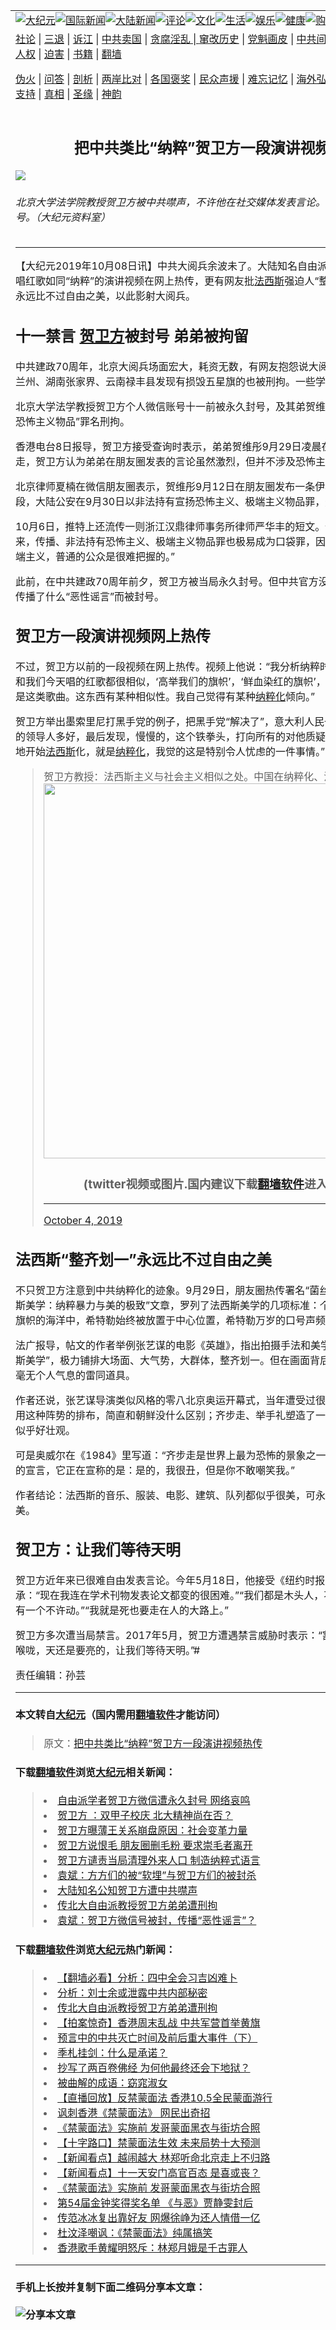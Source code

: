 <a name="1" id="1" target="_blank"></a><span id="1"></span>
<table border="0"><tr><td colspan="2" VALIGN=TOP><a href="https://github.com/clbjqp2826/djy/blob/master/gb/nsc413.md#1"><img src="https://raw.githubusercontent.com/clbjqp2826/www/master/t/djy/1.jpg" title="大纪元"></a><a href="https://github.com/clbjqp2826/djy/blob/master/gb/n24hr.md#1"><img src="https://raw.githubusercontent.com/clbjqp2826/www/master/t/djy/3.jpg" title="国际新闻"></a><a href="https://github.com/clbjqp2826/djy/blob/master/gb/nsc413.md#1"><img src="https://raw.githubusercontent.com/clbjqp2826/www/master/t/djy/4.jpg" title="大陆新闻"></a><a href="https://github.com/clbjqp2826/djy/blob/master/gb/news392.md#1"><img src="https://raw.githubusercontent.com/clbjqp2826/www/master/t/djy/5.jpg" title="评论"></a><a href="https://github.com/clbjqp2826/djy/blob/master/gb/news2007.md#1"><img src="https://raw.githubusercontent.com/clbjqp2826/www/master/t/djy/6.jpg" title="文化"></a><a href="https://github.com/clbjqp2826/djy/blob/master/gb/news2008.md#1"><img src="https://raw.githubusercontent.com/clbjqp2826/www/master/t/djy/7.jpg" title="生活"></a><a href="https://github.com/clbjqp2826/djy/blob/master/gb/ncyule.md#1"><img src="https://raw.githubusercontent.com/clbjqp2826/www/master/t/djy/8.jpg" title="娱乐"></a><a href="https://github.com/clbjqp2826/djy/blob/master/gb/nsc1002.md#1"><img src="https://raw.githubusercontent.com/clbjqp2826/www/master/t/djy/9.jpg" title="健康"><a href="https://www.youlucky.com"><img src="https://raw.githubusercontent.com/clbjqp2826/www/master/t/djy/10.jpg" title="购物"></a><a href="https://www.supportepoch.org/donation?utm_medium=epochtimes&utm_source=referral&utm_campaign=donate_button_djyhomepage"><img src="https://raw.githubusercontent.com/clbjqp2826/www/master/t/djy/12.jpg" title="捐款"></a></td></tr>
<tr><td colspan="2" VALIGN=TOP><a target="_blank" href="https://git.io/fjCRf">社论</a> | <a target="_blank" href="https://github.com/clbjqp2826/djy/blob/master/gb/nf5657.md#1">三退</a> | <a target="_blank" href="https://github.com/clbjqp2826/djy/blob/master/gb/nf6123.md#1">诉江</a> | <a target="_blank" href="https://github.com/clbjqp2826/djy/blob/master/gb/nf1176117.md#1">中共卖国</a> | <a target="_blank" href="https://github.com/clbjqp2826/djy/blob/master/gb/nf5773.md#1">贪腐淫乱 | <a target="_blank" href="https://github.com/clbjqp2826/djy/blob/master/gb/nf1176115.md#1">窜改历史</a> | <a target="_blank" href="https://github.com/clbjqp2826/djy/blob/master/gb/nf1176107.md#1">党魁画皮</a> | <a target="_blank" href="https://github.com/clbjqp2826/djy/blob/master/gb/nf1320400.md#1">中共间谍</a> | <a target="_blank" href="https://github.com/clbjqp2826/djy/blob/master/gb/nf1176114.md#1">破坏传统</a> | <a target="_blank" href="https://github.com/clbjqp2826/djy/blob/master/gb/nf5287.md#1">恶贯满盈</a> | <a target="_blank" href="https://github.com/clbjqp2826/djy/blob/master/gb/ncid278.md#1">人权</a> | <a target="_blank" href="https://github.com/clbjqp2826/djy/blob/master/gb/nf1176111.md#1">迫害</a> | <a target="_blank" href="https://github.com/clbjqp2826/djy/blob/master/gb/nf1235328.md#1">书籍</a> | <a target="_blank" href="https://github.com/clbjqp2826/fq/blob/master/README.md?zsrh#1">翻墙</a></p><p><a target="_blank" href="https://github.com/clbjqp2826/djy/blob/master/gb/nf5562.md#1">伪火</a> | <a target="_blank" href="https://github.com/clbjqp2826/djy/blob/master/gb/nf4378.md#1">问答</a> | <a target="_blank" href="https://github.com/clbjqp2826/djy/blob/master/gb/nf5792.md#1">剖析</a> | <a target="_blank" href="https://github.com/clbjqp2826/djy/blob/master/gb/nf5735.md#1">两岸比对</a> | <a target="_blank" href="https://github.com/clbjqp2826/djy/blob/master/gb/nf6119.md#1">各国褒奖</a> | <a target="_blank" href="https://github.com/clbjqp2826/djy/blob/master/gb/nf6120.md#1">民众声援</a> | <a target="_blank" href="https://github.com/clbjqp2826/djy/blob/master/gb/nf1188594.md#1">难忘记忆</a> | <a target="_blank" href="https://github.com/clbjqp2826/djy/blob/master/gb/nf3180.md#1">海外弘传</a> | <a target="_blank" href="https://github.com/clbjqp2826/djy/blob/master/gb/nf5410.md#1">万人上访</a> | <a target="_blank" href="https://github.com/clbjqp2826/ntdtv/blob/master/gb/prog1530_1.md#1">和平抗议</a> | <a target="_blank" href="https://github.com/clbjqp2826/djy/blob/master/gb/nf4386.md#1">支持</a> | <a target="_blank" href="https://github.com/clbjqp2826/djy/blob/master/gb/nf4389.md#1">真相</a> | <a target="_blank" href="https://github.com/clbjqp2826/djy/blob/master/gb/nf5790.md#1">圣缘</a> | <a target="_blank" href="https://github.com/clbjqp2826/djy/blob/master/gb/nf4786.md#1">神韵</a></td></tr>
<tr><td VALIGN=TOP width="626"><h2 align=center>把中共类比“纳粹”贺卫方一段演讲视频热传</h2>
<img src="http://i.epochtimes.com/assets/uploads/2017/05/1705270336491758-600x400.jpg" />
<h6>北京大学法学院教授贺卫方被中共噤声，不许他在社交媒体发表言论。近日被微信永久封号。（大纪元资料室）
</h6>
<hr>
<p>【大纪元2019年10月08日讯】中共大阅兵余波未了。大陆知名自由派学者<a href="https://github.com/clbjqp2826/djy/blob/master/gb/tag/%E8%B4%BA%E5%8D%AB%E6%96%B9.md">贺卫方</a>一段有关唱红歌如同“纳粹”的演讲视频在网上热传，更有网友批<a href="https://github.com/clbjqp2826/djy/blob/master/gb/tag/%E6%B3%95%E8%A5%BF%E6%96%AF.md">法西斯</a>强迫人“整齐划一”才是恐怖，永远比不过自由之美，以此影射大阅兵。</p>
<h2>十一禁言 <a href="https://github.com/clbjqp2826/djy/blob/master/gb/tag/%E8%B4%BA%E5%8D%AB%E6%96%B9.md">贺卫方</a>被封号 弟弟被拘留</h2>
<p>中共建政70周年，北京大阅兵场面宏大，耗资无数，有网友抱怨说大阅兵没啥看头被刑拘；兰州、湖南张家界、云南禄丰县发现有损毁五星旗的也被刑拘。一些学者也因十一遭殃。</p>
<p>北京大学法学教授贺卫方个人微信账号十一前被永久封号，及其弟贺维彤也被以“非法持有恐怖主义物品”罪名刑拘。</p>
<p>香港电台8日报导，贺卫方接受查询时表示，弟弟贺维彤9月29日凌晨在北京寓所被警方带走，贺卫方认为弟弟在朋友圈发表的言论虽然激烈，但并不涉及恐怖主义或极端主义。</p>
<p>北京律师夏楠在微信朋友圈表示，贺维彤9月12日在朋友圈发布一条伊斯兰国枪杀平民的片段，大陆公安在9月30日以非法持有宣扬恐怖主义、极端主义物品罪，刑事拘留贺维彤。</p>
<p>10月6日，推特上还流传一则浙江汉鼎律师事务所律师严华丰的短文。他写到：“现在看来，传播、非法持有恐怖主义、极端主义物品罪也极易成为口袋罪，因为何为恐怖主义、极端主义，普通的公众是很难把握的。”</p>
<p>此前，在中共建政70周年前夕，贺卫方被当局永久封号。但中共官方没有拿出证据，即因为传播了什么“恶性谣言”而被封号。</p>
<h2>贺卫方一段演讲视频网上热传</h2>
<p>不过，贺卫方以前的一段视频在网上热传。视频上他说：“我分析纳粹时期，德国唱的歌，和我们今天唱的红歌都很相似，‘高举我们的旗帜’，‘鲜血染红的旗帜’，‘跟着元首前进’，都是这类歌曲。这东西有某种相似性。我自己觉得有某种<a href="https://github.com/clbjqp2826/djy/blob/master/gb/tag/%E7%BA%B3%E7%B2%B9%E5%8C%96.md">纳粹化</a>倾向。”</p>
<p>贺卫方举出墨索里尼打黑手党的例子，把黑手党“解决了”，意大利人民一片欢呼，“这么强硬的领导人多好，最后发现，慢慢的，这个铁拳头，打向所有的对他质疑的任何一个人，逐渐地开始<a href="https://github.com/clbjqp2826/djy/blob/master/gb/tag/%E6%B3%95%E8%A5%BF%E6%96%AF.md">法西斯</a>化，就是<a href="https://github.com/clbjqp2826/djy/blob/master/gb/tag/%E7%BA%B3%E7%B2%B9%E5%8C%96.md">纳粹化</a>，我觉的这是特别令人忧虑的一件事情。”</p>
<blockquote class="twitter-tweet" data-lang="en">
<p dir="ltr" lang="zh">贺卫方教授：法西斯主义与社会主义相似之处。中国在纳粹化、法西斯化！<a href="https://t.co/48soTdNq4c"></a><img width="600" src="https://raw.githubusercontent.com/clbjqp2826/www/master/t/ntdtv/twitter.jpg" ><h3 align=center>(twitter视频或图片.国内建议下载<a href="https://git.io/JesJV">翻墙软件</a>进入原文观看)</h3><hr><a href="48soTdNq4c</a></p>
<p>— 心悦白云 (@Xybaiyun2018) <a href="https://twitter.com/Xybaiyun2018/status/1179932263569600512?ref_src=twsrc%5Etfw">October 4, 2019</a></p></blockquote>
<p><a async src="https://platform.twitter.com/widgets.js" charset="utf-8"></a></p>
<h2>法西斯“整齐划一”永远比不过自由之美</h2>
<p>不只贺卫方注意到中共纳粹化的迹象。9月29日，朋友圈热传署名“菌丝ART”写的题为“法西斯美学：纳粹暴力与美的极致”文章，罗列了法西斯美学的几项标准：个人崇拜；在群众和旗帜的海洋中，希特勒始终被放置于中心位置，希特勒万岁的口号声频频响起等等。</p>
<p>法广报导，帖文的作者举例张艺谋的电影《英雄》，指出拍摄手法和美学意图都采用了“法西斯美学”，极力铺排大场面、大气势，大群体，整齐划一。但在画面背后，每个人也都变成毫无个人气息的雷同道具。</p>
<p>作者还说，张艺谋导演类似风格的零八北京奥运开幕式，当年遭受过很多非议，被抨击为使用这种阵势的排布，简直和朝鲜没什么区别；齐步走、举手礼塑造了一种声势浩荡的幻觉，似乎好壮观。</p>
<p>可是奥威尔在《1984》里写道：“齐步走是世界上最为恐怖的景象之一，是一个赤裸裸权力的宣言，它正在宣称的是：是的，我很丑，但是你不敢嘲笑我。”</p>
<p>作者结论：法西斯的音乐、服装、电影、建筑、队列都似乎很美，可永远也比不过自由之美。</p>
<h2>贺卫方：让我们等待天明</h2>
<p>贺卫方近年来已很难自由发表言论。今年5月18日，他接受《纽约时报》的专访时坦承：“现在我连在学术刊物发表论文都变的很困难。”“我们都是木头人，不许讲话不许笑，还有一个不许动。”“我就是死也要走在人的大路上。”</p>
<p>贺卫方多次遭当局禁言。2017年5月，贺卫方遭遇禁言威胁时表示：“割断天下所有公鸡的喉咙，天还是要亮的，让我们等待天明。”#</p>
<p>责任编辑：孙芸</p>
<hr>

#### 本文转自<a href="http://www.epochtimes.com">大纪元</a>（国内需用<a href="https://git.io/JesJV">翻墙软件</a>才能访问）
> 原文：<a href="http://www.epochtimes.com/gb/19/10/7/n11574331.htm">把中共类比“纳粹”贺卫方一段演讲视频热传</a>
#### 下载<a href="https://git.io/JesJV">翻墙软件</a>浏览<a href="http://www.epochtimes.com">大纪元</a>相关新闻：
> <li><a href="http://www.epochtimes.com/gb/19/9/27/n11550764.htm">自由派学者贺卫方微信遭永久封号 网络哀鸣</a></li>
> <li><a href="http://www.epochtimes.com/gb/18/5/4/n10360780.htm">贺卫方 ：双甲子校庆 北大精神尚在否？</a></li>
> <li><a href="http://www.epochtimes.com/gb/18/1/4/n10025519.htm">贺卫方曝薄王关系崩盘原因：社会变革力量</a></li>
> <li><a href="http://www.epochtimes.com/gb/17/12/26/n9995132.htm">贺卫方说恨毛 朋友圈删毛粉 要求崇毛者离开</a></li>
> <li><a href="http://www.epochtimes.com/gb/17/12/2/n9918226.htm">贺卫方谴责当局清理外来人口 制造纳粹式语言</a></li>
> <li><a href="http://www.epochtimes.com/gb/17/6/1/n9211644.htm">袁斌：方方们的被“软埋”与贺卫方们的被封杀</a></li>
> <li><a href="http://www.epochtimes.com/gb/17/5/27/n9193042.htm">大陆知名公知贺卫方遭中共噤声</a></li>
> <li><a href="https://github.com/clbjqp2826/djy/blob/master/gb/19/10/6/n11572193.md">传北大自由派教授贺卫方弟弟遭刑拘</a></li>
> <li><a href="https://github.com/clbjqp2826/djy/blob/master/gb/19/9/29/n11554912.md">袁斌：贺卫方微信号被封，传播“恶性谣言”？</a></li>

#### 下载<a href="https://git.io/JesJV">翻墙软件</a>浏览<a href="http://www.epochtimes.com">大纪元</a>热门新闻：
> <li><a href="http://www.epochtimes.com/gb/19/10/7/n11572597.htm">【翻墙必看】分析：四中全会习吉凶难卜</a></li>
> <li><a href="http://www.epochtimes.com/gb/19/10/7/n11573048.htm">分析：刘士余或泄露中共内部秘密</a></li>
> <li><a href="http://www.epochtimes.com/gb/19/10/6/n11572193.htm">传北大自由派教授贺卫方弟弟遭刑拘</a></li>
> <li><a href="http://www.epochtimes.com/gb/19/10/7/n11572707.htm">【拍案惊奇】香港周末乱战 中共军营首举黄旗</a></li>
> <li><a href="http://www.epochtimes.com/gb/19/9/29/n11554590.htm">预言中的中共灭亡时间及前后重大事件（下）</a></li>
> <li><a href="http://www.epochtimes.com/gb/12/4/28/n3576538.htm">季札挂剑：什么是承诺？</a></li>
> <li><a href="http://www.epochtimes.com/gb/19/10/2/n11563670.htm">抄写了两百卷佛经 为何他最终还会下地狱？</a></li>
> <li><a href="http://www.epochtimes.com/gb/19/10/4/n11568273.htm">被曲解的成语：窈窕淑女</a></li>
> <li><a href="http://www.epochtimes.com/gb/19/10/4/n11568802.htm">【直播回放】反禁蒙面法 香港10.5全民蒙面游行</a></li>
> <li><a href="http://www.epochtimes.com/gb/19/10/5/n11569697.htm">讽刺香港《禁蒙面法》 网民出奇招</a></li>
> <li><a href="http://www.epochtimes.com/gb/19/10/4/n11568579.htm">《禁蒙面法》实施前 发哥蒙面黑衣与街坊合照</a></li>
> <li><a href="http://www.epochtimes.com/gb/19/10/6/n11570930.htm">【十字路口】禁蒙面法生效 未来局势十大预测</a></li>
> <li><a href="http://www.epochtimes.com/gb/19/10/7/n11574050.htm">【新闻看点】越闹越大 林郑听命北京走上不归路</a></li>
> <li><a href="http://www.epochtimes.com/gb/19/10/4/n11568698.htm">【新闻看点】十一天安门高官百态 是喜或丧？</a></li>
> <li><a href="http://www.epochtimes.com/gb/19/10/4/n11568579.htm">《禁蒙面法》实施前 发哥蒙面黑衣与街坊合照</a></li>
> <li><a href="http://www.epochtimes.com/gb/19/10/5/n11569838.htm">第54届金钟奖得奖名单 《与恶》贾静雯封后</a></li>
> <li><a href="http://www.epochtimes.com/gb/19/10/4/n11569024.htm">传范冰冰复出靠好友 网爆徐峥为还人情借一亿</a></li>
> <li><a href="http://www.epochtimes.com/gb/19/10/4/n11568774.htm">杜汶泽嘲讽：《禁蒙面法》纯属搞笑</a></li>
> <li><a href="http://www.epochtimes.com/gb/19/10/5/n11570726.htm">香港歌手黄耀明怒斥：林郑月娥是千古罪人</a></li>
<hr>

#### 手机上长按并复制下面二维码分享本文章：<br><br><img src="http://www.hehaibao.com/qr/index.php?m=1&e=L&p=10&t=&d=https://github.com/clbjqp2826/djy/blob/master/gb/19/10/7/n11574331.md%231" title="分享本文章"></td><td VALIGN=TOP><a href="https://github.com/clbjqp2826/djy/blob/master/gb/16/1/21/n4622075.md?dfh#1" target="_blank"><img src="https://raw.githubusercontent.com/clbjqp2826/djy/master/gb/300/wei-f1.jpg" title="中共的伪火骗局"  alt="中共的伪火骗局"></a><br><a href="https://github.com/clbjqp2826/yh/blob/master/README.md?dfh#1" target="_blank"><img src="https://raw.githubusercontent.com/clbjqp2826/djy/master/gb/300/yong-h.jpg" title="永恒的见证"  alt="永恒的见证"></a><br><a href="https://github.com/clbjqp2826/djy/blob/master/gb/13/9/29/n3974789.md?dfh#1" target="_blank"><img src="https://raw.githubusercontent.com/clbjqp2826/djy/master/gb/300/shang-lnz.jpg" title="善良女子被中共投男牢"  alt="善良女子被中共投男牢"></a><br><a href="https://github.com/clbjqp2826/djy/blob/master/gb/16/3/16/n4663449.md?dfh#1" target="_blank"><img src="https://raw.githubusercontent.com/clbjqp2826/djy/master/gb/300/huo-z3.jpg" title="警卫目击活摘器官"  alt="警卫目击活摘器官"></a><br><a href="https://github.com/clbjqp2826/djy/blob/master/gb/16/8/7/n8177641.md?dfh#1" target="_blank"><img src="https://raw.githubusercontent.com/clbjqp2826/djy/master/gb/300/huo-z4.jpg" title="证人描述活摘恐怖"  alt="证人描述活摘恐怖"></a><br><a href="https://github.com/clbjqp2826/djy/blob/master/gb/10/4/19/n2881569.md?dfh#1" target="_blank"><img src="https://raw.githubusercontent.com/clbjqp2826/djy/master/gb/300/huo-z1.jpg" title="揭开活摘器官黑幕"  alt="揭开活摘器官黑幕"></a><br><a href="https://github.com/clbjqp2826/djy/blob/master/gb/10/11/7/n3077476.md?dfh#1" target="_blank"><img src="https://raw.githubusercontent.com/clbjqp2826/djy/master/gb/300/ma-ks.jpg" title="马克思的成魔之路"  alt="马克思的成魔之路"></a><br><a href="https://github.com/clbjqp2826/djy/blob/master/gb/14/6/9/n4173977.md?dfh#1" target="_blank"><img src="https://raw.githubusercontent.com/clbjqp2826/djy/master/gb/300/chang-zs.jpg" title="藏字石 蕴天机"  alt="藏字石 蕴天机"></a><br><a href="https://github.com/clbjqp2826/djy/blob/master/gb/18/5/10/n10381511.md?dfh#1" target="_blank"><img src="https://raw.githubusercontent.com/clbjqp2826/djy/master/gb/300/st1.jpg" title="关注3亿人三退"  alt="关注3亿人三退"></a><br><a href="https://github.com/clbjqp2826/djy/blob/master/gb/18/3/21/n10237682.md?dfh#1" target="_blank"><img src="https://raw.githubusercontent.com/clbjqp2826/djy/master/gb/300/jie-t.jpg" title="解体中共复兴中华"  alt="解体中共复兴中华"></a><br><a href="https://github.com/clbjqp2826/djy/blob/master/gb/9/2/9/n2422991.md?dfh#1" target="_blank"><img src="https://raw.githubusercontent.com/clbjqp2826/djy/master/gb/300/gao-zs.jpg" title="中共迫害良心律师"  alt="中共迫害良心律师"></a><br><a href="https://github.com/clbjqp2826/djy/blob/master/gb/18/12/9/n10900044.md?dfh#1" target="_blank"><img src="https://raw.githubusercontent.com/clbjqp2826/djy/master/gb/300/sj1.jpg" title="303万人举报江泽民"  alt="303万人举报江泽民"></a><br><a href="https://github.com/clbjqp2826/djy/blob/master/gb/18/8/28/n10672014.md?dfh#1" target="_blank"><img src="https://raw.githubusercontent.com/clbjqp2826/djy/master/gb/300/sj2.jpg" title="这些官员为何起诉江泽民"  alt="这些官员为何起诉江泽民"></a><br><a href="https://github.com/clbjqp2826/djy/blob/master/gb/8/12/18/n2367165.md?dfh#1" target="_blank"><img src="https://raw.githubusercontent.com/clbjqp2826/djy/master/gb/300/liangan.jpg" title="海峡两岸的强烈对比"  alt="海峡两岸的强烈对比"></a><br><a href="https://github.com/clbjqp2826/djy/blob/master/gb/15/5/5/n4427238.md?dfh#1" target="_blank"><img src="https://raw.githubusercontent.com/clbjqp2826/djy/master/gb/300/jia-ndzl.jpg" title="加拿大总理的贺信"  alt="加拿大总理的贺信"></a><br><a href="https://github.com/clbjqp2826/djy/blob/master/gb/11/6/17/n3289382.md?dfh#1" target="_blank"><img src="https://raw.githubusercontent.com/clbjqp2826/djy/master/gb/300/xiao-wd.jpg" title="探寻真相兼听则明"  alt="探寻真相兼听则明"></a><br><a href="https://github.com/clbjqp2826/djy/blob/master/gb/18/10/27/n10812623.md?dfh#1" target="_blank"><img src="https://raw.githubusercontent.com/clbjqp2826/djy/master/gb/300/yindu.jpg" title="印度媒体报道东方"  alt="印度媒体报道东方"></a><br><a href="https://github.com/clbjqp2826/djy/blob/master/gb/18/6/9/n10469652.md?dfh#1" target="_blank"><img src="https://raw.githubusercontent.com/clbjqp2826/djy/master/gb/300/xie-j.jpg" title="不一样的海外校园"  alt="不一样的海外校园"></a><br><a href="https://github.com/clbjqp2826/djy/blob/master/gb/7/4/5/n1669415.md?dfh#1" target="_blank"><img src="https://raw.githubusercontent.com/clbjqp2826/djy/master/gb/300/li-up.jpg" title="从大师到徒弟的传奇"  alt="从大师到徒弟的传奇"></a><br><a href="https://github.com/clbjqp2826/djy/blob/master/gb/17/5/26/n9191512.md?dfh#1" target="_blank"><img src="https://raw.githubusercontent.com/clbjqp2826/djy/master/gb/300/zfl2.jpg" title="亿万人与东方一本奇书"  alt="亿万人与东方一本奇书"></a><br><a href="https://github.com/clbjqp2826/djy/blob/master/gb/13/11/27/n4020290.md?dfh#1" target="_blank"><img src="https://raw.githubusercontent.com/clbjqp2826/djy/master/gb/300/zhen-h.jpg" title="大陆见不到的震撼场面"  alt="大陆见不到的震撼场面"></a><br><a href="https://github.com/clbjqp2826/djy/blob/master/gb/15/7/17/n4482910.md?dfh#1" target="_blank"><img src="https://raw.githubusercontent.com/clbjqp2826/djy/master/gb/300/dalu-sk.jpg" title="人心向善 大陆当初盛况"  alt="人心向善 大陆当初盛况"></a><br><a href="https://github.com/clbjqp2826/djy/blob/master/gb/9/10/15/n2689419.md?dfh#1" target="_blank"><img src="https://raw.githubusercontent.com/clbjqp2826/djy/master/gb/300/zfl1.jpg" title="追寻真理 这书讲什么"  alt="追寻真理 这书讲什么"></a><br><a href="https://github.com/clbjqp2826/fq/blob/master/README.md?dfh#1" target="_blank"><img src="https://raw.githubusercontent.com/clbjqp2826/djy/master/gb/300/fq1.jpg" title="下载免费翻墙软件"  alt="下载免费翻墙软件"></a><br></td></tr></table>
